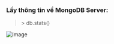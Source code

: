 ### Lấy thông tin về MongoDB Server:
> \> db.stats()

![image](https://user-images.githubusercontent.com/43572616/149675440-df9de6d0-5a92-4fc9-88d3-3d34d7760908.png)
